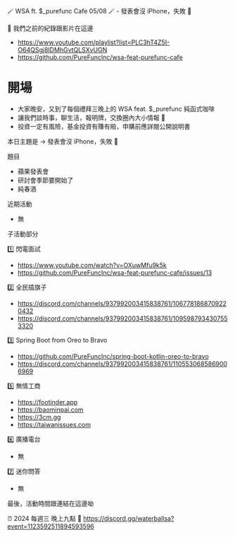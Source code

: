 🪄 WSA ft. $_purefunc Cafe 05/08 🪄 - 發表會沒 iPhone，失敗 👹

:movie_camera: 我們之前的紀錄跟影片在這邊
* https://www.youtube.com/playlist?list=PLC3hT4Z5I-O64QSgj8IDMhGvtQLSXvUGN
* https://github.com/PureFuncInc/wsa-feat-purefunc-cafe

# 開場
* 大家晚安，又到了每個禮拜三晚上的 WSA feat. $_purefunc 純函式咖啡
* 讓我們談時事，聊生活，報明牌，交換圈內大小情報 🦻
* 投資一定有風險，基金投資有賺有賠，申購前應詳閱公開說明書

本日主題是 -> 發表會沒 iPhone，失敗 👹

題目
* 蘋果發表會
* 研討會季節要開始了
* 純春酒

近期活動
* 無

子活動部分

:one: 閃電面試
* https://www.youtube.com/watch?v=OXuwMfu9k5k
* https://github.com/PureFuncInc/wsa-feat-purefunc-cafe/issues/13

:two: 全民插旗子
* https://discord.com/channels/937992003415838761/1067781868709220432
* https://discord.com/channels/937992003415838761/1095987934307553320

:three: Spring Boot from Oreo to Bravo
* https://github.com/PureFuncInc/spring-boot-kotlin-oreo-to-bravo
* https://discord.com/channels/937992003415838761/1105530685869006969

:five: 無情工商
* https://footinder.app
* https://baominpai.com
* https://3cm.gg
* https://taiwanissues.com

:six: 廣播電台
* 無

:seven: 迷你問答
* 無

最後，活動時間跟連結在這邊呦

:alarm_clock: 2024 每週三 晚上九點
:link: https://discord.gg/waterballsa?event=1123592511894593596

